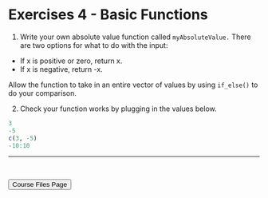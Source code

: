 Exercises 4 - Basic Functions
================

1.  Write your own absolute value function called `myAbsoluteValue.`
    There are two options for what to do with the input:  

-   If x is positive or zero, return x.
-   If x is negative, return -x.

Allow the function to take in an entire vector of values by using
`if_else()` to do your comparison.

2.  Check your function works by plugging in the values below.

``` r
3
-5
c(3, -5)
-10:10
```

<hr>

<br>

<a href = "https://jbpost2.github.io/Improving-R-Programs/CourseFiles.html"><button type="button">Course
Files Page</button></a>

